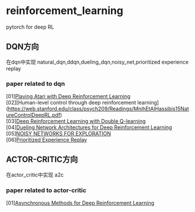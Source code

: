 # reinforcement_learning
pytorch for deep RL

## DQN方向  
在dqn中实现 natural_dqn,ddqn,dueling_dqn,noisy_net,prioritized experience replay

### paper related to dqn
[01][Playing Atari with Deep Reinforcement Learning](https://arxiv.org/abs/1312.5602)  
[02][Human-level control through deep reinforcement learning]  (https://web.stanford.edu/class/psych209/Readings/MnihEtAlHassibis15NatureControlDeepRL.pdf)  
[03][Deep Reinforcement Learning with Double Q-learning](https://arxiv.org/abs/1509.06461)  
[04][Dueling Network Architectures for Deep Reinforcement Learning](https://arxiv.org/abs/1511.06581)  
[05][NOISY NETWORKS FOR EXPLORATION](https://arxiv.org/abs/1706.10295)  
[06][Prioritized Experience Replay](https://arxiv.org/abs/1511.05952)  


## ACTOR-CRITIC方向
在actor_critic中实现 a2c

### paper related to actor-critic
[01][Asynchronous Methods for Deep Reinforcement Learning](https://arxiv.org/abs/1602.01783)  
